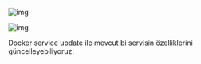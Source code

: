 ![img](https://github.com/ibrahimdoss/Docker/blob/a6c1857a2cef12a3f088e4b58edd7c2ec8cb9a54/Images/Compose&Swarm/image51.png)


![img](https://github.com/ibrahimdoss/Docker/blob/a6c1857a2cef12a3f088e4b58edd7c2ec8cb9a54/Images/Compose&Swarm/image52.png)

Docker service update ile mevcut bi servisin özelliklerini güncelleyebiliyoruz.